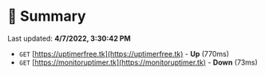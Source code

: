 # 📖 Summary
Last updated: **4/7/2022, 3:30:42 PM**

- `GET` [https://uptimerfree.tk](https://uptimerfree.tk) - **Up** (770ms)
- `GET` [https://monitoruptimer.tk](https://monitoruptimer.tk) - **Down** (73ms)
